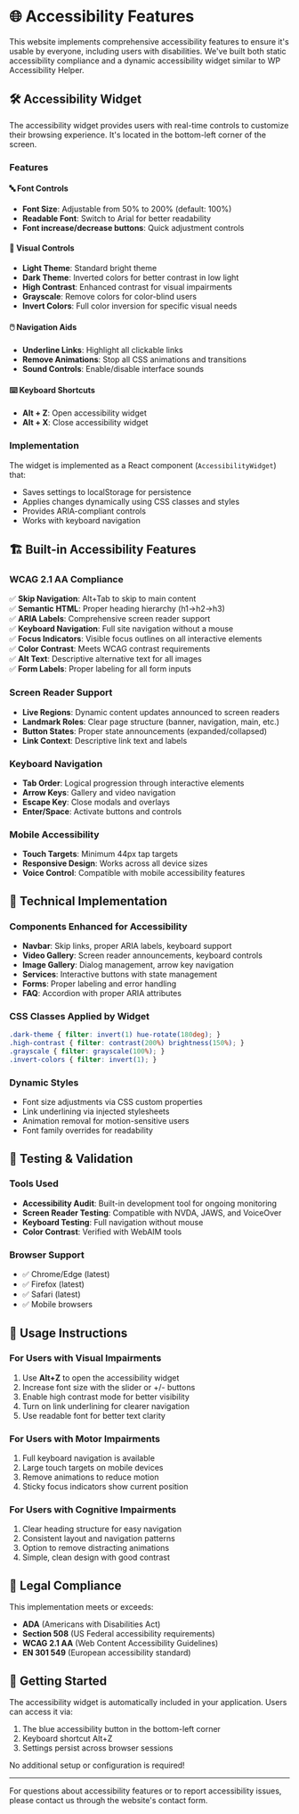 # 🌐 Accessibility Features

This website implements comprehensive accessibility features to ensure it's usable by everyone, including users with disabilities. We've built both static accessibility compliance and a dynamic accessibility widget similar to WP Accessibility Helper.

## 🛠️ Accessibility Widget

The accessibility widget provides users with real-time controls to customize their browsing experience. It's located in the bottom-left corner of the screen.

### Features

#### 🔤 Font Controls
- **Font Size**: Adjustable from 50% to 200% (default: 100%)
- **Readable Font**: Switch to Arial for better readability
- **Font increase/decrease buttons**: Quick adjustment controls

#### 🎨 Visual Controls
- **Light Theme**: Standard bright theme
- **Dark Theme**: Inverted colors for better contrast in low light
- **High Contrast**: Enhanced contrast for visual impairments
- **Grayscale**: Remove colors for color-blind users
- **Invert Colors**: Full color inversion for specific visual needs

#### 🖱️ Navigation Aids
- **Underline Links**: Highlight all clickable links
- **Remove Animations**: Stop all CSS animations and transitions
- **Sound Controls**: Enable/disable interface sounds

#### ⌨️ Keyboard Shortcuts
- **Alt + Z**: Open accessibility widget
- **Alt + X**: Close accessibility widget

### Implementation

The widget is implemented as a React component (`AccessibilityWidget`) that:
- Saves settings to localStorage for persistence
- Applies changes dynamically using CSS classes and styles
- Provides ARIA-compliant controls
- Works with keyboard navigation

## 🏗️ Built-in Accessibility Features

### WCAG 2.1 AA Compliance
✅ **Skip Navigation**: Alt+Tab to skip to main content  
✅ **Semantic HTML**: Proper heading hierarchy (h1→h2→h3)  
✅ **ARIA Labels**: Comprehensive screen reader support  
✅ **Keyboard Navigation**: Full site navigation without a mouse  
✅ **Focus Indicators**: Visible focus outlines on all interactive elements  
✅ **Color Contrast**: Meets WCAG contrast requirements  
✅ **Alt Text**: Descriptive alternative text for all images  
✅ **Form Labels**: Proper labeling for all form inputs  

### Screen Reader Support
- **Live Regions**: Dynamic content updates announced to screen readers
- **Landmark Roles**: Clear page structure (banner, navigation, main, etc.)
- **Button States**: Proper state announcements (expanded/collapsed)
- **Link Context**: Descriptive link text and labels

### Keyboard Navigation
- **Tab Order**: Logical progression through interactive elements
- **Arrow Keys**: Gallery and video navigation
- **Escape Key**: Close modals and overlays
- **Enter/Space**: Activate buttons and controls

### Mobile Accessibility
- **Touch Targets**: Minimum 44px tap targets
- **Responsive Design**: Works across all device sizes
- **Voice Control**: Compatible with mobile accessibility features

## 🔧 Technical Implementation

### Components Enhanced for Accessibility
- **Navbar**: Skip links, proper ARIA labels, keyboard support
- **Video Gallery**: Screen reader announcements, keyboard controls
- **Image Gallery**: Dialog management, arrow key navigation
- **Services**: Interactive buttons with state management
- **Forms**: Proper labeling and error handling
- **FAQ**: Accordion with proper ARIA attributes

### CSS Classes Applied by Widget
```css
.dark-theme { filter: invert(1) hue-rotate(180deg); }
.high-contrast { filter: contrast(200%) brightness(150%); }
.grayscale { filter: grayscale(100%); }
.invert-colors { filter: invert(1); }
```

### Dynamic Styles
- Font size adjustments via CSS custom properties
- Link underlining via injected stylesheets
- Animation removal for motion-sensitive users
- Font family overrides for readability

## 🧪 Testing & Validation

### Tools Used
- **Accessibility Audit**: Built-in development tool for ongoing monitoring
- **Screen Reader Testing**: Compatible with NVDA, JAWS, and VoiceOver
- **Keyboard Testing**: Full navigation without mouse
- **Color Contrast**: Verified with WebAIM tools

### Browser Support
- ✅ Chrome/Edge (latest)
- ✅ Firefox (latest)
- ✅ Safari (latest)
- ✅ Mobile browsers

## 📱 Usage Instructions

### For Users with Visual Impairments
1. Use **Alt+Z** to open the accessibility widget
2. Increase font size with the slider or +/- buttons
3. Enable high contrast mode for better visibility
4. Turn on link underlining for clearer navigation
5. Use readable font for better text clarity

### For Users with Motor Impairments
1. Full keyboard navigation is available
2. Large touch targets on mobile devices
3. Remove animations to reduce motion
4. Sticky focus indicators show current position

### For Users with Cognitive Impairments
1. Clear heading structure for easy navigation
2. Consistent layout and navigation patterns
3. Option to remove distracting animations
4. Simple, clean design with good contrast

## 🔗 Legal Compliance

This implementation meets or exceeds:
- **ADA** (Americans with Disabilities Act)
- **Section 508** (US Federal accessibility requirements)
- **WCAG 2.1 AA** (Web Content Accessibility Guidelines)
- **EN 301 549** (European accessibility standard)

## 🚀 Getting Started

The accessibility widget is automatically included in your application. Users can access it via:
1. The blue accessibility button in the bottom-left corner
2. Keyboard shortcut Alt+Z
3. Settings persist across browser sessions

No additional setup or configuration is required!

---

For questions about accessibility features or to report accessibility issues, please contact us through the website's contact form. 